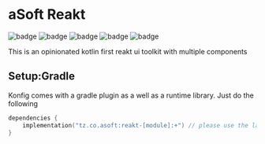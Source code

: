# aSoft Reakt
![badge][badge-maven] ![badge][badge-mpp] ![badge][badge-android] ![badge][badge-js] ![badge][badge-jvm]

This is an opinionated kotlin first reakt ui toolkit with multiple components

## Setup:Gradle
Konfig comes with a gradle plugin as a well as a runtime library. Just do the following

```kotlin
dependencies {
    implementation("tz.co.asoft:reakt-[module]:+") // please use the latest version possible
}
```

[badge-maven]: https://img.shields.io/maven-central/v/tz.co.asoft/test/1.0.1?style=flat
[badge-mpp]: https://img.shields.io/badge/kotlin-multiplatform-blue?style=flat
[badge-android]: http://img.shields.io/badge/platform-android-brightgreen.svg?style=flat
[badge-js]: http://img.shields.io/badge/platform-js-yellow.svg?style=flat
[badge-jvm]: http://img.shields.io/badge/platform-jvm-orange.svg?style=flat
